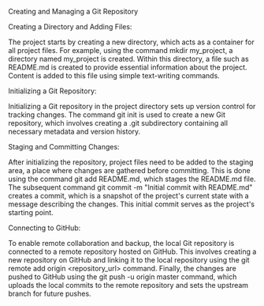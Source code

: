 

Creating and Managing a Git Repository


Creating a Directory and Adding Files:


The project starts by creating a new directory, which acts as a container for all project files. For example, using the command mkdir my_project, a directory named my_project is created. Within this directory, a file such as README.md is created to provide essential information about the project. Content is added to this file using simple text-writing commands.

Initializing a Git Repository:


Initializing a Git repository in the project directory sets up version control for tracking changes. The command git init is used to create a new Git repository, which involves creating a .git subdirectory containing all necessary metadata and version history.

Staging and Committing Changes:

After initializing the repository, project files need to be added to the staging area, a place where changes are gathered before committing. This is done using the command git add README.md, which stages the README.md file. The subsequent command git commit -m "Initial commit with README.md" creates a commit, which is a snapshot of the project's current state with a message describing the changes. This initial commit serves as the project's starting point.

Connecting to GitHub:

To enable remote collaboration and backup, the local Git repository is connected to a remote repository hosted on GitHub. This involves creating a new repository on GitHub and linking it to the local repository using the git remote add origin <repository_url> command. Finally, the changes are pushed to GitHub using the git push -u origin master command, which uploads the local commits to the remote repository and sets the upstream branch for future pushes.
